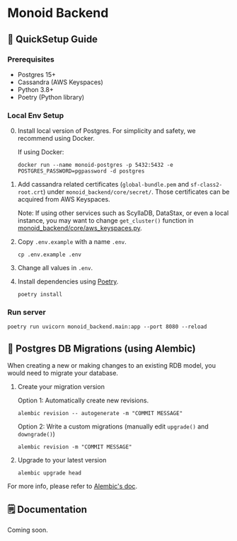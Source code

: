 # Monoid Backend 

## 🌱 QuickSetup Guide

### Prerequisites
- Postgres 15+
- Cassandra (AWS Keyspaces)
- Python 3.8+
- Poetry (Python library)

### Local Env Setup 
0. Install local version of Postgres. For simplicity and safety, we recommend using Docker. 

    If using Docker: 

    ```
    docker run --name monoid-postgres -p 5432:5432 -e POSTGRES_PASSWORD=pgpassword -d postgres
    ```

1. Add cassandra related certificates (`global-bundle.pem` and `sf-class2-root.crt`) under `monoid_backend/core/secret/`. Those certificates can be acquired from AWS Keyspaces.

    Note: If using other services such as ScyllaDB, DataStax, or even a local instance, you may want to change `get_cluster()` function in [monoid_backend/core/aws_keyspaces.py](monoid_backend/core/aws_keyspaces.py).

2. Copy `.env.example` with a name `.env`.
    ```
    cp .env.example .env
    ```
3. Change all values in `.env`.
4. Install dependencies using [Poetry](https://python-poetry.org/docs/).
    ```
    poetry install
    ```

### Run server
```
poetry run uvicorn monoid_backend.main:app --port 8080 --reload
```

## 💽 Postgres DB Migrations (using Alembic)
When creating a new or making changes to an existing RDB model, you would need to migrate your database.


1. Create your migration version

    Option 1: Automatically create new revisions.
    ```
    alembic revision -- autogenerate -m "COMMIT MESSAGE"
    ```

    Option 2: Write a custom migrations (manually edit `upgrade()` and `downgrade()`)

    ```
    alembic revision -m "COMMIT MESSAGE"
    ```

2. Upgrade to your latest version
    ```
    alembic upgrade head
    ```

For more info, please refer to [Alembic's doc](https://alembic.sqlalchemy.org/en/latest/).

## 🗒️ Documentation
Coming soon.
